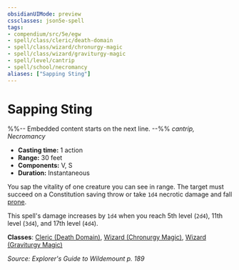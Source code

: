 ```yaml
---
obsidianUIMode: preview
cssclasses: json5e-spell
tags:
- compendium/src/5e/egw
- spell/class/cleric/death-domain
- spell/class/wizard/chronurgy-magic
- spell/class/wizard/graviturgy-magic
- spell/level/cantrip
- spell/school/necromancy
aliases: ["Sapping Sting"]
---
```

# Sapping Sting
%%-- Embedded content starts on the next line. --%%
*cantrip, Necromancy*  

- **Casting time:** 1 action
- **Range:** 30 feet
- **Components:** V, S
- **Duration:** Instantaneous

You sap the vitality of one creature you can see in range. The target must succeed on a Constitution saving throw or take `1d4` necrotic damage and fall [prone](/Systems/5e/rules/conditions.md#prone).

This spell's damage increases by `1d4` when you reach 5th level (`2d4`), 11th level (`3d4`), and 17th level (`4d4`).

**Classes**: [Cleric (Death Domain)](/Systems/5e/classes/cleric-death-domain.md), [Wizard (Chronurgy Magic)](/Systems/5e/classes/wizard-chronurgy-magic-egw.md), [Wizard (Graviturgy Magic)](/Systems/5e/classes/wizard-graviturgy-magic-egw.md)

*Source: Explorer's Guide to Wildemount p. 189*